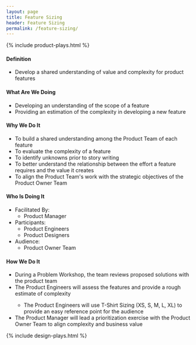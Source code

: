 ```yaml
---
layout: page
title: Feature Sizing
header: Feature Sizing
permalink: /feature-sizing/
---
```

<div class="row">
    <div class="col-md-3">
        {% include product-plays.html %}
    </div>
    <div class="col-md-6">
        <h4 class="Definition" id="Definition">
            Definition
        </h4>
		<ul>
		<li>Develop a shared understanding of value and complexity for product features</li>
		</ul>
        <h4 class="What" id="What">
            What Are We Doing
        </h4>
	<ul>
        <li>Developing an understanding of the scope of a feature</li>
	<li>Providing an estimation of the complexity in developing a new feature</li>
	</ul>
        <h4 class="Why" id="Why">
            Why We Do It
        </h4>
            <ul>
                <li>To build a shared understanding among the Product Team of each feature</li>
		<li>To evaluate the complexity of a feature</li>
		<li>To identify unknowns prior to story writing</li>
		<li>To better understand the relationship between the effort a feature requires and the value it creates</li>
		<li>To align the Product Team's work with the strategic objectives of the Product Owner Team</li>
	    </ul>
        <h4 class="Who" id="Who">
            Who Is Doing It
        </h4>
            <ul>
                <li>Facilitated By:
    	            <ul>
        	      <li>Product Manager</li>
    	            </ul>
                 </li>
                <li>Participants:
    	            <ul>
                      <li>Product Engineers</li>
		      <li>Product Designers</li>
                    </ul>    
                </li>
                <li>Audience:
    	            <ul>
                      <li>Product Owner Team</li>
                  </ul>    
                </li>
            </ul>
        <h4 class="How" id="How">
            How We Do It
        </h4>
            <ul>
               <li>During a Problem Workshop, the team reviews proposed solutions with the product team</li>
		<li>The Product Engineers will assess the features and provide a rough estimate of complexity</li>
		<ul>
		   <li>The Product Engineers will use T-Shirt Sizing (XS, S, M, L, XL) to provide an easy reference point for the audience</li>
		</ul>
		<li>The Product Manager will lead a prioritization exercise with the Product Owner Team to align complexity and business value</li>
            </ul>
    </div>
    <div class="col-md-3">
        {% include design-plays.html %}
    </div>
</div>
